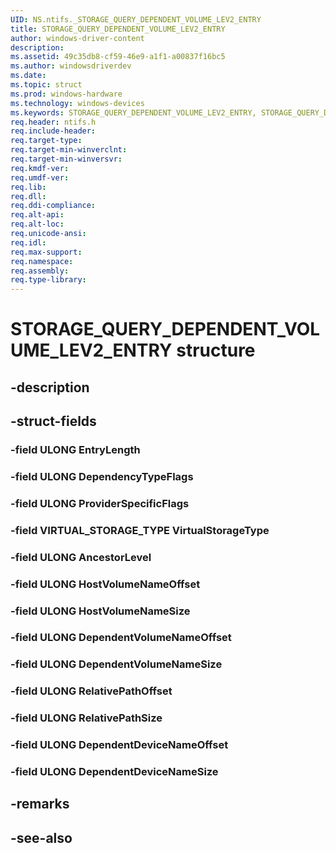 ```yaml
---
UID: NS.ntifs._STORAGE_QUERY_DEPENDENT_VOLUME_LEV2_ENTRY
title: STORAGE_QUERY_DEPENDENT_VOLUME_LEV2_ENTRY
author: windows-driver-content
description: 
ms.assetid: 49c35db8-cf59-46e9-a1f1-a00837f16bc5
ms.author: windowsdriverdev
ms.date: 
ms.topic: struct
ms.prod: windows-hardware
ms.technology: windows-devices
ms.keywords: STORAGE_QUERY_DEPENDENT_VOLUME_LEV2_ENTRY, STORAGE_QUERY_DEPENDENT_VOLUME_LEV2_ENTRY, *PSTORAGE_QUERY_DEPENDENT_VOLUME_LEV2_ENTRY
req.header: ntifs.h
req.include-header:
req.target-type:
req.target-min-winverclnt:
req.target-min-winversvr:
req.kmdf-ver:
req.umdf-ver:
req.lib:
req.dll:
req.ddi-compliance:
req.alt-api:
req.alt-loc:
req.unicode-ansi:
req.idl:
req.max-support:
req.namespace:
req.assembly:
req.type-library:
---
```


# STORAGE_QUERY_DEPENDENT_VOLUME_LEV2_ENTRY structure

## -description



## -struct-fields

### -field ULONG EntryLength			
 	
### -field ULONG DependencyTypeFlags			
 	
### -field ULONG ProviderSpecificFlags			
 	
### -field VIRTUAL_STORAGE_TYPE VirtualStorageType			
 	
### -field ULONG AncestorLevel			
 	
### -field ULONG HostVolumeNameOffset			
 	
### -field ULONG HostVolumeNameSize			
 	
### -field ULONG DependentVolumeNameOffset			
 	
### -field ULONG DependentVolumeNameSize			
 	
### -field ULONG RelativePathOffset			
 	
### -field ULONG RelativePathSize			
 	
### -field ULONG DependentDeviceNameOffset			
 	
### -field ULONG DependentDeviceNameSize			
 	
## -remarks

## -see-also